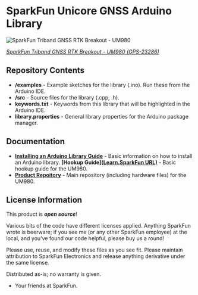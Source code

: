 SparkFun Unicore GNSS Arduino Library
===========================================================

![SparkFun Triband GNSS RTK Breakout - UM980]()

[*SparkFun Triband GNSS RTK Breakout - UM980 (GPS-23286)*](https://www.sparkfun.com/products/23286)

<Basic description of the part.>

Repository Contents
-------------------

* **/examples** - Example sketches for the library (.ino). Run these from the Arduino IDE. 
* **/src** - Source files for the library (.cpp, .h).
* **keywords.txt** - Keywords from this library that will be highlighted in the Arduino IDE. 
* **library.properties** - General library properties for the Arduino package manager. 

Documentation
--------------

* **[Installing an Arduino Library Guide](https://learn.sparkfun.com/tutorials/installing-an-arduino-library)** - Basic information on how to install an Arduino library.
  **[Hookup Guide]([Learn.SparkFun URL)](https://docs.sparkfun.com/SparkFun_UM980_Triband_GNSS_RTK_Breakout/)** - Basic hookup guide for the UM980.
* **[Product Repoitory](https://github.com/sparkfun/SparkFun_UM980_Triband_GNSS_RTK_Breakout)** - Main repository (including hardware files) for the UM980.

License Information
-------------------

This product is _**open source**_! 

Various bits of the code have different licenses applied. Anything SparkFun wrote is beerware; if you see me (or any other SparkFun employee) at the local, and you've found our code helpful, please buy us a round!

Please use, reuse, and modify these files as you see fit. Please maintain attribution to SparkFun Electronics and release anything derivative under the same license.

Distributed as-is; no warranty is given.

- Your friends at SparkFun.
